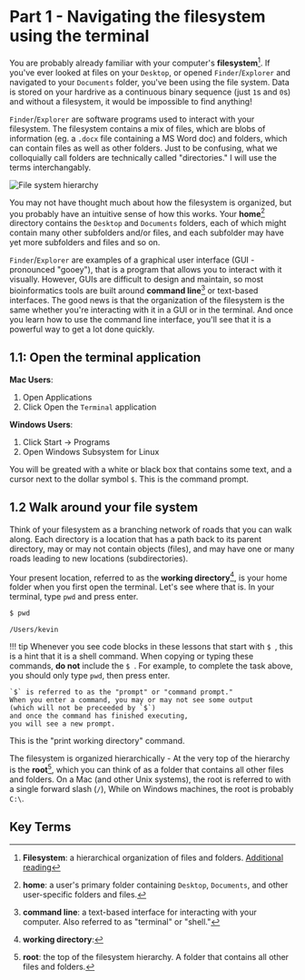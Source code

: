 # Part 1 - Navigating the filesystem using the terminal

You are probably already familiar with
your computer's **filesystem**[^fs].
If you've ever looked at files on your `Desktop`,
or opened `Finder`/`Explorer` and navigated to your `Documents` folder,
you've been using the file system.
Data is stored on your hardrive as a continuous binary sequence (just `1`s and `0`s)
and without a filesystem, it would be impossible to find anything!

`Finder`/`Explorer` are software programs used to interact with your filesystem.
The filesystem contains a mix of files,
which are blobs of information (eg. a `.docx` file containing a MS Word doc)
and folders, which can contain files as well as other folders.
Just to be confusing,
what we colloquially call folders are technically called "directories."
I will use the terms interchangably.

![File system hierarchy](https://www.oreilly.com/library/view/macintosh-terminal-pocket/9781449328962/httpatomoreillycomsourceoreillyimages1448104.png)

You may not have thought much about how the filesystem is organized,
but you probably have an intuitive sense of how this works.
Your **home**[^home] directory contains the `Desktop` and `Documents` folders,
each of which might contain many other subfolders and/or files,
and each subfolder may have yet more subfolders and files and so on.

`Finder`/`Explorer` are examples of a graphical user interface (GUI - pronounced "gooey"),
that is a program that allows you to interact with it visually.
However, GUIs are difficult to design and maintain,
so most bioinformatics tools are built around **command line**[^cl]
or text-based interfaces.
The good news is that the organization of the filesystem
is the same whether you're interacting with it in a GUI or in the terminal.
And once you learn how to use the command line interface,
you'll see that it is a powerful way to get a lot done quickly.

## 1.1: Open the terminal application

**Mac Users**:  
1. Open Applications
2. Click Open the `Terminal` application

**Windows Users**:
1. Click Start -> Programs
2. Open Windows Subsystem for Linux

You will be greated with a white or black box that contains some text,
and a cursor next to the dollar symbol `$`.
This is the command prompt.

## 1.2 Walk around your file system

Think of your filesystem as a branching network of roads
that you can walk along.
Each directory is a location that has a path back to its parent directory,
may or may not contain objects (files),
and may have one or many roads leading to new locations (subdirectories).

Your present location,
referred to as the **working directory**[^wd],
is your home folder when you first open the terminal.
Let's see where that is.
In your terminal, type `pwd` and press enter.

```sh
$ pwd
```
```
/Users/kevin
```

!!! tip
    Whenever you see code blocks in these lessons that start with `$ `,
    this is a hint that it is a shell command.
    When copying or typing these commands,
    **do not** include the `$ `.
    For example, to complete the task above,
    you should only type `pwd`,
    then press enter.

    `$` is referred to as the "prompt" or "command prompt."
    When you enter a command, you may or may not see some output
    (which will not be preceeded by `$`)
    and once the command has finished executing,
    you will see a new prompt.

This is the "print working directory" command.








The filesystem is organized hierarchically -
At the very top of the hierarchy is the **root**[^root],
which you can think of as a folder that contains all other files and folders.
On a Mac (and other Unix systems),
the root is referred to with a single forward slash (`/`),
While on Windows machines, the root is probably `C:\`.

## Key Terms

[^fs]: **Filesystem**: a hierarchical organization of files and folders. [Additional reading](https://en.wikipedia.org/wiki/File_system)
[^root]: **root**: the top of the filesystem hierarchy. A folder that contains all other files and folders.
[^home]: **home**: a user's primary folder containing `Desktop`, `Documents`, and other user-specific folders and files.
[^cl]: **command line**: a text-based interface for interacting with your computer. Also referred to as "terminal" or "shell."
[^wd]: **working directory**:
